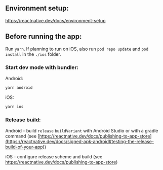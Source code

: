 ## Environment setup:
https://reactnative.dev/docs/environment-setup

## Before running the app:
Run `yarn`. If planning to run on iOS, also run `pod repo update` and `pod install` in the `./ios` folder.

### Start dev mode with bundler:
Android:
```sh
yarn android
```
iOS:
```sh
yarn ios
```
### Release build:
Android - build `release` `buildVariant` with Android Studio or with a gradle command (see [https://reactnative.dev/docs/publishing-to-app-store](https://reactnative.dev/docs/signed-apk-android#testing-the-release-build-of-your-app))

iOS - configure release scheme and build (see https://reactnative.dev/docs/publishing-to-app-store)
